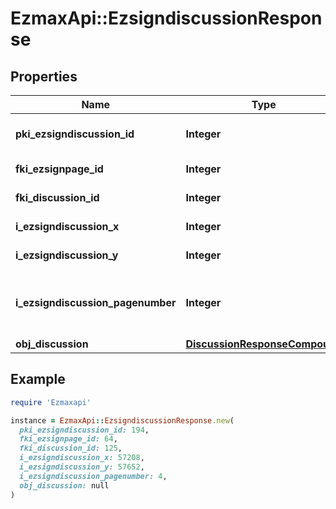 # EzmaxApi::EzsigndiscussionResponse

## Properties

| Name | Type | Description | Notes |
| ---- | ---- | ----------- | ----- |
| **pki_ezsigndiscussion_id** | **Integer** | The unique ID of the Ezsigndiscussion |  |
| **fki_ezsignpage_id** | **Integer** | The unique ID of the Ezsignpage |  |
| **fki_discussion_id** | **Integer** | The unique ID of the Discussion |  |
| **i_ezsigndiscussion_x** | **Integer** | The x of the Ezsigndiscussion |  |
| **i_ezsigndiscussion_y** | **Integer** | The y of the Ezsigndiscussion |  |
| **i_ezsigndiscussion_pagenumber** | **Integer** | The page number in the Ezsigndocument for the Ezsigndiscussion |  |
| **obj_discussion** | [**DiscussionResponseCompound**](DiscussionResponseCompound.md) |  |  |

## Example

```ruby
require 'Ezmaxapi'

instance = EzmaxApi::EzsigndiscussionResponse.new(
  pki_ezsigndiscussion_id: 194,
  fki_ezsignpage_id: 64,
  fki_discussion_id: 125,
  i_ezsigndiscussion_x: 57208,
  i_ezsigndiscussion_y: 57652,
  i_ezsigndiscussion_pagenumber: 4,
  obj_discussion: null
)
```

